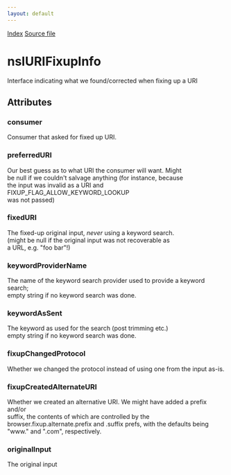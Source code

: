 ```yaml
---
layout: default
---
```

<div id='links'><a href="../index.html">Index</a>
<a href="http://dxr.mozilla.org/mozilla-central/source/docshell/base/nsIURIFixup.idl">Source file</a>
</div>

# nsIURIFixupInfo #
  
Interface indicating what we found/corrected when fixing up a URI  
  

## Attributes ##

### consumer ###
  
Consumer that asked for fixed up URI.  
  

### preferredURI ###
  
Our best guess as to what URI the consumer will want. Might  
be null if we couldn't salvage anything (for instance, because  
the input was invalid as a URI and FIXUP_FLAG_ALLOW_KEYWORD_LOOKUP  
was not passed)  
  

### fixedURI ###
  
The fixed-up original input, *never* using a keyword search.  
(might be null if the original input was not recoverable as  
a URL, e.g. "foo bar"!)  
  

### keywordProviderName ###
  
The name of the keyword search provider used to provide a keyword search;  
empty string if no keyword search was done.  
  

### keywordAsSent ###
  
The keyword as used for the search (post trimming etc.)  
empty string if no keyword search was done.  
  

### fixupChangedProtocol ###
  
Whether we changed the protocol instead of using one from the input as-is.  
  

### fixupCreatedAlternateURI ###
  
Whether we created an alternative URI. We might have added a prefix and/or  
suffix, the contents of which are controlled by the  
browser.fixup.alternate.prefix and .suffix prefs, with the defaults being  
"www." and ".com", respectively.  
  

### originalInput ###
  
The original input  
  
